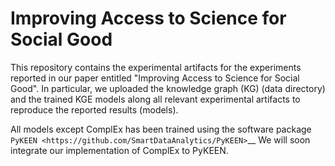 # Improving Access to Science for Social Good

This repository contains the experimental artifacts for the experiments reported in our paper entitled
"Improving Access to Science for Social Good". In particular, we uploaded the knowledge graph (KG) (data directory)
and the trained KGE models along all relevant experimental artifacts to reproduce the reported results (models).  

All models except ComplEx has been trained using the software package `PyKEEN <https://github.com/SmartDataAnalytics/PyKEEN>`__
We will soon integrate our implementation of ComplEx to PyKEEN.
